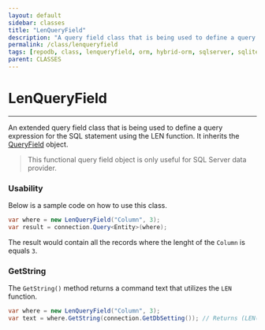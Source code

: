 ```yaml
---
layout: default
sidebar: classes
title: "LenQueryField"
description: "A query field class that is being used to define a query expression for the SQL statement using the LEN function."
permalink: /class/lenqueryfield
tags: [repodb, class, lenqueryfield, orm, hybrid-orm, sqlserver, sqlite, mysql, postgresql]
parent: CLASSES
---
```


# LenQueryField

---

An extended query field class that is being used to define a query expression for the SQL statement using the LEN function. It inherits the [QueryField](/class/queryfield) object.

> This functional query field object is only useful for SQL Server data provider.

### Usability

Below is a sample code on how to use this class.

```csharp
var where = new LenQueryField("Column", 3);
var result = connection.Query<Entity>(where);
```

The result would contain all the records where the lenght of the `Column` is equals `3`.

### GetString

The `GetString()` method returns a command text that utilizes the `LEN` function.

```csharp
var where = new LenQueryField("Column", 3);
var text = where.GetString(connection.GetDbSetting()); // Returns (LEN([Column]) = @Column)
```

